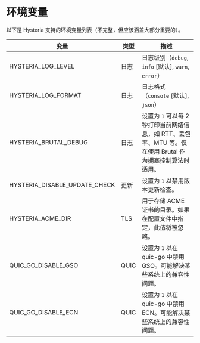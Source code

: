 # 环境变量

以下是 Hysteria 支持的环境变量列表（不完整，但应该涵盖大部分重要的）。

| 变量                          | 类型 | 描述                                                                                                     |
| ----------------------------- | ---- | -------------------------------------------------------------------------------------------------------- |
| HYSTERIA_LOG_LEVEL            | 日志 | 日志级别（`debug`, `info` [默认], `warn`, `error`）                                                      |
| HYSTERIA_LOG_FORMAT           | 日志 | 日志格式（`console` [默认], `json`）                                                                     |
| HYSTERIA_BRUTAL_DEBUG         | 日志 | 设置为 `1` 可以每 2 秒打印当前网络信息，如 RTT、丢包率、MTU 等。仅在使用 Brutal 作为拥塞控制算法时适用。 |
| HYSTERIA_DISABLE_UPDATE_CHECK | 更新 | 设置为 `1` 以禁用版本更新检查。                                                                          |
| HYSTERIA_ACME_DIR             | TLS  | 用于存储 ACME 证书的目录。如果在配置文件中指定，此值将被忽略。                                           |
| QUIC_GO_DISABLE_GSO           | QUIC | 设置为 `1` 以在 quic-go 中禁用 GSO。可能解决某些系统上的兼容性问题。                                     |
| QUIC_GO_DISABLE_ECN           | QUIC | 设置为 `1` 以在 quic-go 中禁用 ECN。可能解决某些系统上的兼容性问题。                                     |
